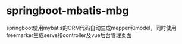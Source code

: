 # springboot-mbatis-mbg
springboot使用mybatis的ORM代码自动生成mepper和model，同时使用freemarker生成serve和controller及vue后台管理页面
